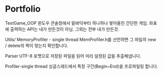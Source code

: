 # Portfolio
 
TextGame_OOP
    윈도우 콘솔창에서 밑바닥부터 하나하나 쌓아올린 간단한 게임.
    좌표에 출력하는 API는 내가 만든것이 아님.
    그외는 전부 내가 만든것.

Utils/
MemoryProfiler - single thread
    MemProfiler.h를 선언하면 그 파일의 new / delete의 짝이 맞는지 확인합니다.

Parser
    UTF-8 포멧으로 저장된 파일을 읽어 미리 설정된 값을 추출해냅니다.

Profiler-single thread
    싱글스레드에서 특정 구간(Begin~End)을 프로파일링 합니다.